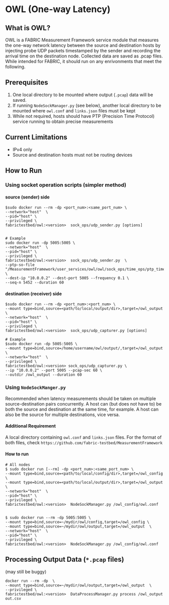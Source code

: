 # OWL (One-way Latency)

## What is OWL?
OWL is a FABRIC Measurement Framework service module that measures the one-way 
network latency between the source and destination hosts by injecting probe UDP packets 
timestamped by the sender and recording the arrival time on the destination node. 
Collected data are saved as .pcap files. While intended for FABRIC, it should run 
on any enrivonments that meet the following. 


## Prerequisites
1. One local directory to be mounted where output (`.pcap`) data will be saved. 
2. If running `NodeSockManager.py` (see below), another local directory to be
mounted where `owl.conf` and `links.json` files must be kept
3. While not required, hosts should have PTP (Precision Time Protocol) service running
to obtain precise measurements


## Current Limitations
- IPv4 only
- Source and destination hosts  must not be routing devices


## How to Run

### Using socket operation scripts (simpler method)

#### source (sender) side

```
$sudo docker run --rm -dp <port_num>:<same_port_num> \
--network="host"  \
--pid="host" \
--privileged \
fabrictestbed/owl:<version>  sock_ops/udp_sender.py [options]


# Example
sudo docker run -dp 5005:5005 \
--network="host"  \
--pid="host" \
--privileged \
fabrictestbed/owl:<version>  sock_ops/udp_sender.py  \
--ptp-so-file "/MeasurementFramework/user_services/owl/owl/sock_ops/time_ops/ptp_time.so" \
--dest-ip "10.0.0.2" --dest-port 5005 --frequency 0.1 \
--seq-n 5452 --duration 60

```

#### destination (receiver) side

```
$sudo docker run --rm -dp <port_num>:<port_num> \
--mount type=bind,source=<path/to/local/output/dir>,target=/owl_output \
--network="host"  \
--pid="host" \
--privileged \
fabrictestbed/owl:<version>  sock_ops/udp_capturer.py [options]

# Example
$sudo docker run -dp 5005:5005 \
--mount type=bind,source=/home/username/owl/output/,target=/owl_output \
--network="host"  \
--privileged \
fabrictestbed/owl:<version> sock_ops/udp_capturer.py \
--ip "10.0.0.2" --port 5005 --pcap-sec 60 \
--outdir /owl_output --duration 60

```

### Using `NodeSockManger.py` 

Recommended when latency measurements should be taken on multiple source-destination
pairs concurrently. A host can (but does not have to) be both the source and 
destination at the same time, for example. A host can also be the source for 
multiple destinations, vice versa.

#### Additional Requirement

A local directory containing `owl.conf` and `links.json` files.  For the format
of both files, check `https://github.com/fabric-testbed/MeasurementFramework`


#### How to run

```
# All nodes
$ sudo docker run [--rm] -dp <port_num>:<same_port_num> \
--mount type=bind,source=<path/to/local/config/dir>,target=/owl_config \
--mount type=bind,source=<path/to/local/output/dir>,target=/owl_output  \
--network="host"  \
--pid="host" \
--privileged \
fabrictestbed/owl:<version>  NodeSockManager.py /owl_config/owl.conf


$ sudo docker run --rm -dp 5005:5005 \
--mount type=bind,source=~/mydir/owl/config,target=/owl_config \
--mount type=bind,source=~/mydir/owl/output,target=/owl_output  \
--network="host"  \
--pid="host" \
--privileged \
fabrictestbed/owl:<version>  NodeSockManager.py /owl_config/owl.conf
```

## Processing Output Data (`*.pcap` files)

(may still be buggy)

```
docker run --rm -dp  \
--mount type=bind,source=~/mydir/owl/output,target=/owl_output  \
--privileged \
fabrictestbed/owl:<version>  DataProcessManager.py process /owl_output out.csv
```


